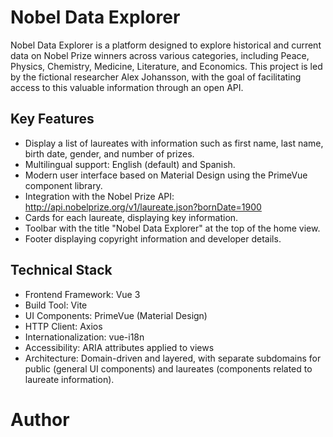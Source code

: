 # Nobel Data Explorer
Nobel Data Explorer is a platform designed to explore historical and current data on Nobel Prize winners across various categories, including Peace, Physics, Chemistry, Medicine, Literature, and Economics. This project is led by the fictional researcher Alex Johansson, with the goal of facilitating access to this valuable information through an open API.

## Key Features
* Display a list of laureates with information such as first name, last name, birth date, gender, and number of prizes.
* Multilingual support: English (default) and Spanish.
* Modern user interface based on Material Design using the PrimeVue component library.
* Integration with the Nobel Prize API: http://api.nobelprize.org/v1/laureate.json?bornDate=1900
* Cards for each laureate, displaying key information.
* Toolbar with the title "Nobel Data Explorer" at the top of the home view.
* Footer displaying copyright information and developer details.

## Technical Stack
* Frontend Framework: Vue 3
* Build Tool: Vite
* UI Components: PrimeVue (Material Design)
* HTTP Client: Axios
* Internationalization: vue-i18n
* Accessibility: ARIA attributes applied to views
* Architecture: Domain-driven and layered, with separate subdomains for public (general UI components) and laureates (components related to laureate information).

# Author

